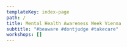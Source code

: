 ```yaml
---
templateKey: index-page
path: /
title: Mental Health Awareness Week Vienna
subtitle: "#beaware #dontjudge #takecare"
workshops: []
---
```

